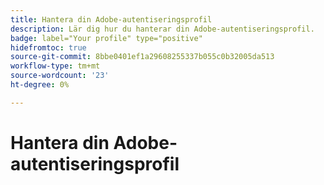 ```yaml
---
title: Hantera din Adobe-autentiseringsprofil
description: Lär dig hur du hanterar din Adobe-autentiseringsprofil.
badge: label="Your profile" type="positive"
hidefromtoc: true
source-git-commit: 8bbe0401ef1a29608255337b055c0b32005da513
workflow-type: tm+mt
source-wordcount: '23'
ht-degree: 0%

---
```



# Hantera din Adobe-autentiseringsprofil

